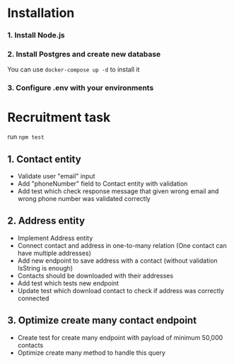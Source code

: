# **Installation**

### 1. Install Node.js

### 2. Install Postgres and create new database

You can use `docker-compose up -d` to install it

### 3. Configure .env with your environments

# **Recruitment task**

run `npm test`

## 1. Contact entity

- Validate user "email" input
- Add "phoneNumber" field to Contact entity with validation
- Add test which check response message that given wrong email and wrong phone number was validated correctly

## 2. Address entity

- Implement Address entity
- Connect contact and address in one-to-many relation (One contact can have multiple addresses)
- Add new endpoint to save address with a contact (without validation IsString is enough)
- Contacts should be downloaded with their addresses
- Add test which tests new endpoint
- Update test which download contact to check if address was correctly connected

## 3. Optimize create many contact endpoint

- Create test for create many endpoint with payload of minimum 50,000 contacts
- Optimize create many method to handle this query

